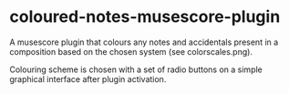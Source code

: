 # coloured-notes-musescore-plugin
A musescore plugin that colours any notes and accidentals present in a composition based on the chosen system (see colorscales.png).

Colouring scheme is chosen with a set of radio buttons on a simple graphical interface after plugin activation.
